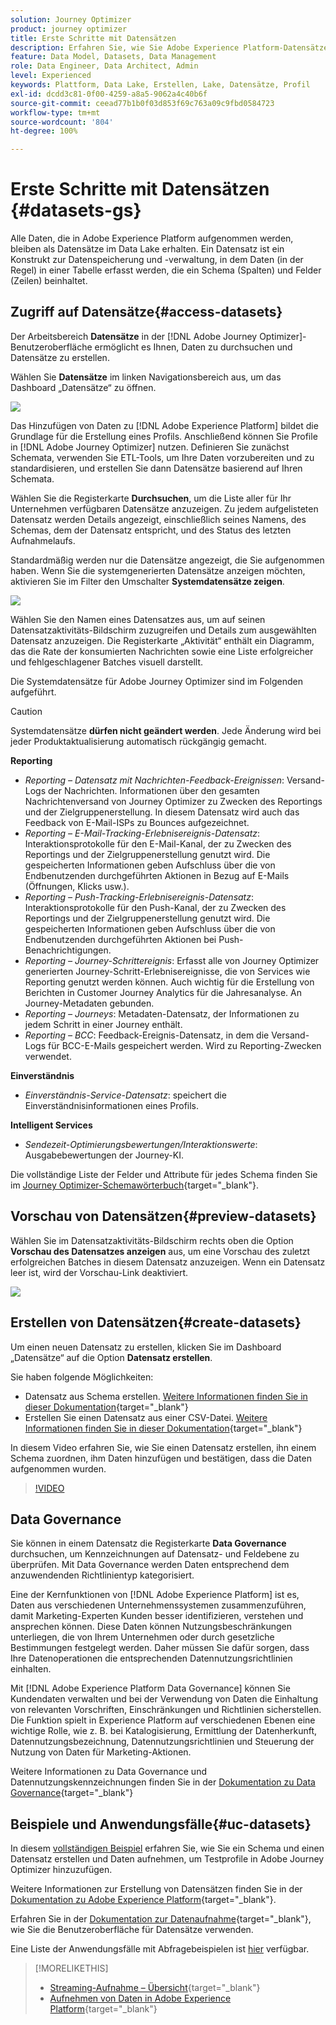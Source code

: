 ```yaml
---
solution: Journey Optimizer
product: journey optimizer
title: Erste Schritte mit Datensätzen
description: Erfahren Sie, wie Sie Adobe Experience Platform-Datensätze in Adobe Journey Optimizer verwenden.
feature: Data Model, Datasets, Data Management
role: Data Engineer, Data Architect, Admin
level: Experienced
keywords: Plattform, Data Lake, Erstellen, Lake, Datensätze, Profil
exl-id: dcdd3c81-0f00-4259-a8a5-9062a4c40b6f
source-git-commit: ceead77b1b0f03d853f69c763a09c9fbd0584723
workflow-type: tm+mt
source-wordcount: '804'
ht-degree: 100%

---
```


# Erste Schritte mit Datensätzen {#datasets-gs}

Alle Daten, die in Adobe Experience Platform aufgenommen werden, bleiben als Datensätze im Data Lake erhalten. Ein Datensatz ist ein Konstrukt zur Datenspeicherung und -verwaltung, in dem Daten (in der Regel) in einer Tabelle erfasst werden, die ein Schema (Spalten) und Felder (Zeilen) beinhaltet.

## Zugriff auf Datensätze{#access-datasets}

Der Arbeitsbereich **Datensätze** in der [!DNL Adobe Journey Optimizer]-Benutzeroberfläche ermöglicht es Ihnen, Daten zu durchsuchen und Datensätze zu erstellen.

Wählen Sie **Datensätze** im linken Navigationsbereich aus, um das Dashboard „Datensätze“ zu öffnen.

![](assets/datasets-home.png)

Das Hinzufügen von Daten zu [!DNL Adobe Experience Platform] bildet die Grundlage für die Erstellung eines Profils. Anschließend können Sie Profile in [!DNL Adobe Journey Optimizer] nutzen. Definieren Sie zunächst Schemata, verwenden Sie ETL-Tools, um Ihre Daten vorzubereiten und zu standardisieren, und erstellen Sie dann Datensätze basierend auf Ihren Schemata.

Wählen Sie die Registerkarte **Durchsuchen**, um die Liste aller für Ihr Unternehmen verfügbaren Datensätze anzuzeigen. Zu jedem aufgelisteten Datensatz werden Details angezeigt, einschließlich seines Namens, des Schemas, dem der Datensatz entspricht, und des Status des letzten Aufnahmelaufs.

Standardmäßig werden nur die Datensätze angezeigt, die Sie aufgenommen haben. Wenn Sie die systemgenerierten Datensätze anzeigen möchten, aktivieren Sie im Filter den Umschalter **Systemdatensätze zeigen**.

![](assets/ajo-system-datasets.png)

Wählen Sie den Namen eines Datensatzes aus, um auf seinen Datensatzaktivitäts-Bildschirm zuzugreifen und Details zum ausgewählten Datensatz anzuzeigen. Die Registerkarte „Aktivität“ enthält ein Diagramm, das die Rate der konsumierten Nachrichten sowie eine Liste erfolgreicher und fehlgeschlagener Batches visuell darstellt.

Die Systemdatensätze für Adobe Journey Optimizer sind im Folgenden aufgeführt.


>[!CAUTION]
>
> Systemdatensätze **dürfen nicht geändert werden**. Jede Änderung wird bei jeder Produktaktualisierung automatisch rückgängig gemacht.
>

**Reporting**

* _Reporting – Datensatz mit Nachrichten-Feedback-Ereignissen_: Versand-Logs der Nachrichten. Informationen über den gesamten Nachrichtenversand von Journey Optimizer zu Zwecken des Reportings und der Zielgruppenerstellung. In diesem Datensatz wird auch das Feedback von E-Mail-ISPs zu Bounces aufgezeichnet.
* _Reporting – E-Mail-Tracking-Erlebnisereignis-Datensatz_: Interaktionsprotokolle für den E-Mail-Kanal, der zu Zwecken des Reportings und der Zielgruppenerstellung genutzt wird. Die gespeicherten Informationen geben Aufschluss über die von Endbenutzenden durchgeführten Aktionen in Bezug auf E-Mails (Öffnungen, Klicks usw.).
* _Reporting – Push-Tracking-Erlebnisereignis-Datensatz_: Interaktionsprotokolle für den Push-Kanal, der zu Zwecken des Reportings und der Zielgruppenerstellung genutzt wird. Die gespeicherten Informationen geben Aufschluss über die von Endbenutzenden durchgeführten Aktionen bei Push-Benachrichtigungen.
* _Reporting – Journey-Schrittereignis_: Erfasst alle von Journey Optimizer generierten Journey-Schritt-Erlebnisereignisse, die von Services wie Reporting genutzt werden können. Auch wichtig für die Erstellung von Berichten in Customer Journey Analytics für die Jahresanalyse. An Journey-Metadaten gebunden.
* _Reporting – Journeys_: Metadaten-Datensatz, der Informationen zu jedem Schritt in einer Journey enthält.
* _Reporting – BCC_: Feedback-Ereignis-Datensatz, in dem die Versand-Logs für BCC-E-Mails gespeichert werden. Wird zu Reporting-Zwecken verwendet.

**Einverständnis**

* _Einverständnis-Service-Datensatz_: speichert die Einverständnisinformationen eines Profils.

**Intelligent Services**

* _Sendezeit-Optimierungsbewertungen/Interaktionswerte_: Ausgabebewertungen der Journey-KI.

Die vollständige Liste der Felder und Attribute für jedes Schema finden Sie im [Journey Optimizer-Schemawörterbuch](https://experienceleague.adobe.com/tools/ajo-schemas/schema-dictionary.html?lang=de){target="_blank"}.

## Vorschau von Datensätzen{#preview-datasets}

Wählen Sie im Datensatzaktivitäts-Bildschirm rechts oben die Option **Vorschau des Datensatzes anzeigen** aus, um eine Vorschau des zuletzt erfolgreichen Batches in diesem Datensatz anzuzeigen. Wenn ein Datensatz leer ist, wird der Vorschau-Link deaktiviert.

![](assets/dataset-preview.png)

## Erstellen von Datensätzen{#create-datasets}

Um einen neuen Datensatz zu erstellen, klicken Sie im Dashboard „Datensätze“ auf die Option **Datensatz erstellen**.

Sie haben folgende Möglichkeiten:

* Datensatz aus Schema erstellen. [Weitere Informationen finden Sie in dieser Dokumentation](https://experienceleague.adobe.com/docs/experience-platform/catalog/datasets/user-guide.html?lang=de#schema){target="_blank"}
* Erstellen Sie einen Datensatz aus einer CSV-Datei. [Weitere Informationen finden Sie in dieser Dokumentation](https://experienceleague.adobe.com/docs/experience-platform/ingestion/tutorials/map-a-csv-file.html?lang=de){target="_blank"}

In diesem Video erfahren Sie, wie Sie einen Datensatz erstellen, ihn einem Schema zuordnen, ihm Daten hinzufügen und bestätigen, dass die Daten aufgenommen wurden.

>[!VIDEO](https://video.tv.adobe.com/v/334293?quality=12)

## Data Governance

Sie können in einem Datensatz die Registerkarte **Data Governance** durchsuchen, um Kennzeichnungen auf Datensatz- und Feldebene zu überprüfen. Mit Data Governance werden Daten entsprechend dem anzuwendenden Richtlinientyp kategorisiert.

Eine der Kernfunktionen von [!DNL Adobe Experience Platform] ist es, Daten aus verschiedenen Unternehmenssystemen zusammenzuführen, damit Marketing-Experten Kunden besser identifizieren, verstehen und ansprechen können. Diese Daten können Nutzungsbeschränkungen unterliegen, die von Ihrem Unternehmen oder durch gesetzliche Bestimmungen festgelegt werden. Daher müssen Sie dafür sorgen, dass Ihre Datenoperationen die entsprechenden Datennutzungsrichtlinien einhalten.

Mit [!DNL Adobe Experience Platform Data Governance] können Sie Kundendaten verwalten und bei der Verwendung von Daten die Einhaltung von relevanten Vorschriften, Einschränkungen und Richtlinien sicherstellen. Die Funktion spielt in Experience Platform auf verschiedenen Ebenen eine wichtige Rolle, wie z. B. bei Katalogisierung, Ermittlung der Datenherkunft, Datennutzungsbezeichnung, Datennutzungsrichtlinien und Steuerung der Nutzung von Daten für Marketing-Aktionen.

Weitere Informationen zu Data Governance und Datennutzungskennzeichnungen finden Sie in der [Dokumentation zu Data Governance](https://experienceleague.adobe.com/docs/experience-platform/data-governance/labels/user-guide.html?lang=de){target="_blank"}

## Beispiele und Anwendungsfälle{#uc-datasets}

In diesem [vollständigen Beispiel](../audience/creating-test-profiles.md) erfahren Sie, wie Sie ein Schema und einen Datensatz erstellen und Daten aufnehmen, um Testprofile in Adobe Journey Optimizer hinzuzufügen.

Weitere Informationen zur Erstellung von Datensätzen finden Sie in der [Dokumentation zu Adobe Experience Platform](https://experienceleague.adobe.com/docs/experience-platform/catalog/datasets/overview.html?lang=de){target="_blank"}.

Erfahren Sie in der [Dokumentation zur Datenaufnahme](https://experienceleague.adobe.com/docs/experience-platform/ingestion/home.html?lang=de){target="_blank"}, wie Sie die Benutzeroberfläche für Datensätze verwenden.

Eine Liste der Anwendungsfälle mit Abfragebeispielen ist [hier](../data/datasets-query-examples.md) verfügbar.

>[!MORELIKETHIS]
>
>* [Streaming-Aufnahme – Übersicht](https://experienceleague.adobe.com/docs/experience-platform/ingestion/streaming/overview.html?lang=de){target="_blank"}
>* [Aufnehmen von Daten in Adobe Experience Platform](https://experienceleague.adobe.com/docs/experience-platform/ingestion/tutorials/ingest-batch-data.html?lang=de){target="_blank"}
